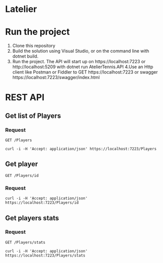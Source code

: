 # Latelier
# Run the project
1. Clone this repository
2. Build the solution using Visual Studio, or on the command line with dotnet build.
3. Run the project. The API will start up on https://localhost:7223 or http://localhost:5209 with dotnet run AtelierTennis.API
4.Use an Http client like Postman or Fiddler to GET https://localhost:7223 or swagger https://localhost:7223/swagger/index.html

# REST API

## Get list of Players

### Request

`GET /Players`

    curl -i -H 'Accept: application/json' https://localhost:7223/Players

## Get player

`GET /Players/id`

### Request
    curl -i -H 'Accept: application/json' https://localhost:7223/Players/id

## Get players stats

### Request

`GET /Players/stats`

    curl -i -H 'Accept: application/json' https://localhost:7223/Players/stats